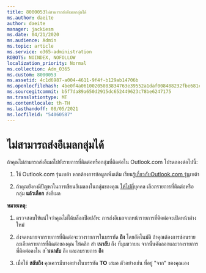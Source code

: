 ```yaml
---
title: 8000053ไม่สามารถส่งอีเมลกลุ่มได้
ms.author: daeite
author: daeite
manager: jackiesm
ms.date: 04/21/2020
ms.audience: Admin
ms.topic: article
ms.service: o365-administration
ROBOTS: NOINDEX, NOFOLLOW
localization_priority: Normal
ms.collection: Adm_O365
ms.custom: 8000053
ms.assetid: 4c1d6987-a004-4611-9f4f-b129ab14706b
ms.openlocfilehash: 4be0f4a06100205083834763e39552a1daf008488232fbe681c3ab71e549f764
ms.sourcegitcommit: b5f7da89a650d2915dc652449623c78be6247175
ms.translationtype: MT
ms.contentlocale: th-TH
ms.lasthandoff: 08/05/2021
ms.locfileid: "54060587"
---
```

# <a name="unable-to-send-group-emails"></a>ไม่สามารถส่งอีเมลกลุ่มได้

ถ้าคุณไม่สามารถส่งอีเมลไปยังรายการที่ติดต่อหรือกลุ่มที่ติดต่อใน Outlook.com โปรดลองต่อไปนี้:
  
1. ใช้ Outlook.com รุ่นเบต้า หากต้องการข้อมูลเพิ่มเติม เรียนรู้[เกี่ยวกับOutlook.com รุ่น](https://support.office.com/article/e2261c7f-d413-4084-8f22-21282f42d8cf)เบต้า
    
2. ถ้าคุณยังคงมีปัญหาในการเขียนอีเมลลงในกลุ่มของคุณ [ให้ไปที่](https://outlook.live.com/people/)บุคคล เลือกรายการที่ติดต่อหรือกลุ่ม **แล้วเลือก** ส่งอีเมล
    
 **หมายเหตุ:**
  
1. ตรวจสอบให้แน่ใจว่าคุณไม่ได้บล็อกป็อปอัพ: การส่งอีเมลจากหน้ารายการที่ติดต่อจะเปิดหน้าต่างใหม่
    
2. ส่งจดหมายจากรายการที่ติดต่อจะวางรายการในบรรทัด **ถึง** โดยอัตโนมัติ ถ้าคุณต้องการซ่อนรายละเอียดรายการที่ติดต่อของคุณ ให้คลิก สํา **เนาลับ** ถึง ที่มุมขวาบน จากนั้นคัดลอกและวางรายการที่ติดต่อลงใน ส **ําเนาลับ** ถึง และลบรายการ **ถึง** 
    
3. เมื่อใช้ **สลับถึง** คุณควรมีบางอย่างในบรรทัด **TO** เสมอ ตัวอย่างเช่น ที่อยู่ "จาก" ของคุณเอง 
    

